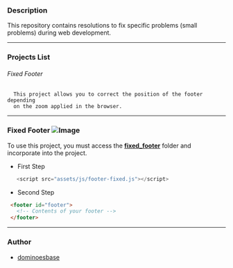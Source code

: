 ### Description

This repository contains resolutions to fix specific problems (small problems) during web development.
___

### Projects List

   ###### Fixed Footer  
      This project allows you to correct the position of the footer depending 
      on the zoom applied in the browser. 
___

### Fixed Footer ![Image](https://img.shields.io/pypi/status/Django.svg)

   To use this project, you must access the **[fixed_footer](https://github.com/dominoesbase/WebDevelopment/tree/master/fixed_footer)** folder and incorporate into the project.
   + First Step
   ```javascript
      <script src="assets/js/footer-fixed.js"></script>
   ``` 
   + Second Step
   ```html
    <footer id="footer">
      <!-- Contents of your footer -->
    </footer>
   ```
___

### Author

* [dominoesbase](https://twitter.com/jorgedominoes)
